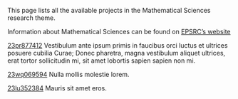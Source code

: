 This page lists all the available projects in the Mathematical Sciences research theme.

Information about Mathematical Sciences can be found on [EPSRC’s website](https://www.example.com/theme2)

[23pr877412](/projects/23pr877412.md) Vestibulum ante ipsum primis in faucibus orci luctus et ultrices posuere cubilia Curae; Donec pharetra, magna vestibulum aliquet ultrices, erat tortor sollicitudin mi, sit amet lobortis sapien sapien non mi.

[23wq069594](/projects/23wq069594.md) Nulla mollis molestie lorem.

[23lu352384](/projects/23lu352384.md) Mauris sit amet eros.

